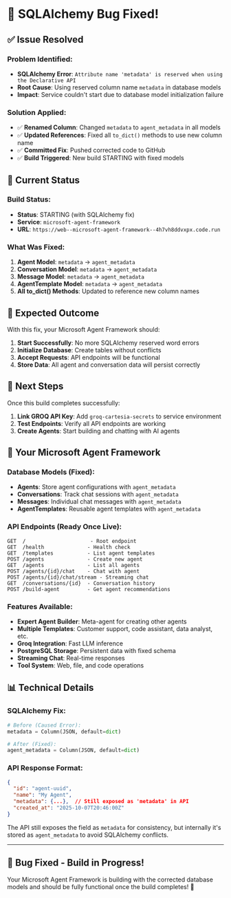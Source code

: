 # 🔧 SQLAlchemy Bug Fixed!

## ✅ **Issue Resolved**

### **Problem Identified:**
- **SQLAlchemy Error**: `Attribute name 'metadata' is reserved when using the Declarative API`
- **Root Cause**: Using reserved column name `metadata` in database models
- **Impact**: Service couldn't start due to database model initialization failure

### **Solution Applied:**
- ✅ **Renamed Column**: Changed `metadata` to `agent_metadata` in all models
- ✅ **Updated References**: Fixed all `to_dict()` methods to use new column name
- ✅ **Committed Fix**: Pushed corrected code to GitHub
- ✅ **Build Triggered**: New build STARTING with fixed models

## 🚀 **Current Status**

### **Build Status:**
- **Status**: STARTING (with SQLAlchemy fix)
- **Service**: `microsoft-agent-framework`
- **URL**: `https://web--microsoft-agent-framework--4h7vh8ddvxpx.code.run`

### **What Was Fixed:**
1. **Agent Model**: `metadata` → `agent_metadata`
2. **Conversation Model**: `metadata` → `agent_metadata`
3. **Message Model**: `metadata` → `agent_metadata`
4. **AgentTemplate Model**: `metadata` → `agent_metadata`
5. **All to_dict() Methods**: Updated to reference new column names

## 🎯 **Expected Outcome**

With this fix, your Microsoft Agent Framework should:

1. **Start Successfully**: No more SQLAlchemy reserved word errors
2. **Initialize Database**: Create tables without conflicts
3. **Accept Requests**: API endpoints will be functional
4. **Store Data**: All agent and conversation data will persist correctly

## 🔑 **Next Steps**

Once this build completes successfully:

1. **Link GROQ API Key**: Add `groq-cartesia-secrets` to service environment
2. **Test Endpoints**: Verify all API endpoints are working
3. **Create Agents**: Start building and chatting with AI agents

## 🤖 **Your Microsoft Agent Framework**

### **Database Models (Fixed):**
- **Agents**: Store agent configurations with `agent_metadata`
- **Conversations**: Track chat sessions with `agent_metadata`
- **Messages**: Individual chat messages with `agent_metadata`
- **AgentTemplates**: Reusable agent templates with `agent_metadata`

### **API Endpoints** (Ready Once Live):
```
GET  /                     - Root endpoint
GET  /health              - Health check
GET  /templates           - List agent templates
POST /agents              - Create new agent
GET  /agents              - List all agents
POST /agents/{id}/chat    - Chat with agent
POST /agents/{id}/chat/stream - Streaming chat
GET  /conversations/{id}  - Conversation history
POST /build-agent         - Get agent recommendations
```

### **Features Available:**
- **Expert Agent Builder**: Meta-agent for creating other agents
- **Multiple Templates**: Customer support, code assistant, data analyst, etc.
- **Groq Integration**: Fast LLM inference
- **PostgreSQL Storage**: Persistent data with fixed schema
- **Streaming Chat**: Real-time responses
- **Tool System**: Web, file, and code operations

## 📊 **Technical Details**

### **SQLAlchemy Fix:**
```python
# Before (Caused Error):
metadata = Column(JSON, default=dict)

# After (Fixed):
agent_metadata = Column(JSON, default=dict)
```

### **API Response Format:**
```json
{
  "id": "agent-uuid",
  "name": "My Agent",
  "metadata": {...},  // Still exposed as 'metadata' in API
  "created_at": "2025-10-07T20:46:00Z"
}
```

The API still exposes the field as `metadata` for consistency, but internally it's stored as `agent_metadata` to avoid SQLAlchemy conflicts.

---

## 🎉 **Bug Fixed - Build in Progress!**

Your Microsoft Agent Framework is building with the corrected database models and should be fully functional once the build completes! 🚀
